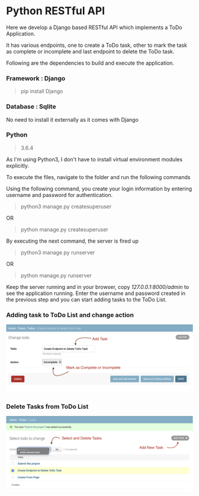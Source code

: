 # Python RESTful API

Here we develop a Django based RESTful API which implements a ToDo Application.

It has various endpoints, one to create a ToDo task, other to mark the task as complete or incomplete and last endpoint to delete the ToDo task.

Following are the dependencies to build and execute the application.  

### Framework : Django
> pip install Django

### Database : Sqlite
No need to install it externally as it comes with Django

### Python
> 3.6.4

As I'm using Python3, I don't have to install virtual environment modules explicitly.

To execute the files, navigate to the folder and run the following commands

Using the following command, you create your login information by entering username and password for authentication.

> python3 manage.py createsuperuser

OR

>python manage.py createsuperuser

By executing the next command, the server is fired up
> python3 manage.py runserver

OR

>python manage.py runserver

Keep the server running and in your browser, copy *127.0.0.1:8000/admin* to see the application running. Enter the username and password created in the previous step and you can start adding tasks to the ToDo List.

### Adding task to ToDo List and change action

![Adding Task](AddTask.png)

### Delete Tasks from ToDo List
![Delete Task](DeleteTask.png)
